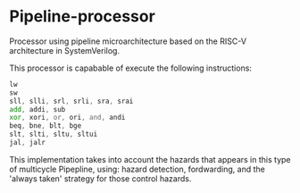 # Pipeline-processor
Processor using pipeline microarchitecture based on the RISC-V architecture in SystemVerilog.

This processor is capabable of execute the following instructions: 
```asm
lw
sw
sll, slli, srl, srli, sra, srai
add, addi, sub
xor, xori, or, ori, and, andi
beq, bne, blt, bge
slt, slti, sltu, sltui
jal, jalr
```

This implementation takes into account the hazards that appears in this type of multicycle Pipepline, using: hazard detection, fordwarding, and the 'always taken' strategy for those control hazards. 

